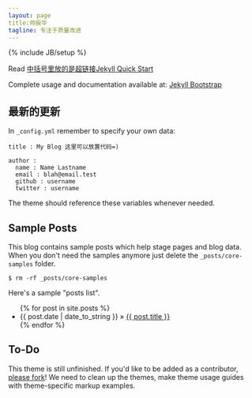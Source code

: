 ```yaml
---
layout: page
title:帅振华 
tagline: 专注于质量改进
---
```

{% include JB/setup %}

Read [中括号里放的是超链接Jekyll Quick Start](http://jekyllbootstrap.com/usage/jekyll-quick-start.html)

Complete usage and documentation available at: [Jekyll Bootstrap](http://jekyllbootstrap.com)

## 最新的更新

In `_config.yml` remember to specify your own data:
    
    title : My Blog 这里可以放置代码=)
    
    author :
      name : Name Lastname
      email : blah@email.test
      github : username
      twitter : username

The theme should reference these variables whenever needed.
    
## Sample Posts

This blog contains sample posts which help stage pages and blog data.
When you don't need the samples anymore just delete the `_posts/core-samples` folder.

    $ rm -rf _posts/core-samples

Here's a sample "posts list".

<ul class="posts">
  {% for post in site.posts %}
    <li><span>{{ post.date | date_to_string }}</span> &raquo; <a href="{{ BASE_PATH }}{{ post.url }}">{{ post.title }}</a></li>
  {% endfor %}
</ul>

## To-Do

This theme is still unfinished. If you'd like to be added as a contributor, [please fork](http://github.com/plusjade/jekyll-bootstrap)!
We need to clean up the themes, make theme usage guides with theme-specific markup examples.


